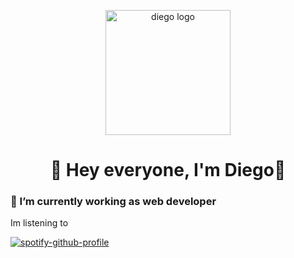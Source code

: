 
<p align="center">
<img align="center" width="200" src="https://lh3.googleusercontent.com/fife/AAbDypBMT9hNaKyY44GK_fnRxZ8hc3CvHTKMD39Qs6ca5SuylepfNIaILwGCw7HUUZwj5Du0YrNN2g8dW_M8U_dUSt1jl0VxKZnUqWtvtMgXUKUC7v7d_jtbBgU7bGcjDwyCxULK-GvljAQ45FJsqbAoBYaUaGo4tGCLnGyTPFsNG0ZxAY1RzxkdtNNViaNeKqCLtMwZ8iGmcU4gSmuFNsS5NT6HKZzEfUSrh2wxqDZoyYtyO6RP-g7W9-KGPpIKmMYD6zd4wuR5BoMKWkN00L-m-VO24GhK9VgZ5uQTZhvGoHHDgTx50o1Y3xN5tKRjR-OI8hAhor6RxpBbNDu-JA6abdNjOELKCt-R1AbsD5Hi9_EQZ7n9gGvkTBIQUTyaiPmEZzNFJryCFadSHTncbYzVCn4ocgOgjlVvftxzN3GEHMoLe5Oenxa-5S0Ys2qTXDMJT1bpv0fWibzsOBt09_QS7rEXi-LkMcXNVFIFi3NArRmKaXGq6-wdYxh7-SwRlUt8BMl8KuPBnwCsDgNhD_KaCbnNg0HTskQIemBleFkUO__RDo0_Lcmxs4LEJCnk0_Di5b8CIEXWmhB8JPfLaPL1exzzneWcBKYpv0QmvqkvPL4FTfeXpwTCis2IY3eAWahxTwMtBrwZ85z7TN5himlCD6y3CY0Ty93--fiMXieyrJNTc8JvETLyNZJ5kN7nrZW1DOu1baYINr6xr8W3hh-l_Ukk2Fd6_Y-T0Up2kGqO4ESUNawv1gODWb1JfY-NkjhMQ75PWoElKE1dwCdfpryK9vt_UELvnFX9yDJVOCoaFzMfQVPkYVDiTF6M9O1MrJcQVhqimRmxq77dIJufByuOt42n-WcjzeVJz1EAVtrwt0E4mEXj-2eJVDj-AlSNRuLmnryHFuYmrYBCw3lFR2_wHl0007av2uHyv9mf652zqLhT_M2DmGQaYpurv64UdDJzcUE-hZyrceHFtFVTKgI0R28CCw-ZQp_vJT-VQYwBH6Kb-D67X8_t4vZWUWGXhRr9NKywUwsYO-hNuMuFVZhsqiiFv2zFHaBIOagRY_Xde0V2uQzTThvDV8hbBxdNxAFF96Nyp7pTdIC6KKZEW9HZpBmrPPOJ20WtDseBqlWwxS8_SYiAxWdoh9KIfO41fiDiQlmRDpEUGFX5oPVdV1Ky3466OBb-oanrP3sWiKgLWfro4muRc7g2YuEuY1POCaPPUwshCRQ7z1MEUMQYhNRuIABSjcuI6ky9lbOTywno-seo9lYgfrjtvfjrUUYGWq2o_Qr1x0J8zC3zIHpiKk7Zs12ZLa0udbwk2b5cFH48iMDEAp0DDkmhABCZto3GVSjE2n15dfMSVebOhV1F0HEdRRULKSNaqXfkCL9idEc-ZZPxBKZ4YVai87xkkfItvYnPPE5nae9svN76IlcdF0VhQ8tWpWL9NDeFN6j7L-7VyHJMtCze2L3OnJkQnHlMdlkAH_VByYqsVyo5oFNeEBGYo7_KvS5L5P6qaW_k3s2l_nQjWmOEQVswYh0PHujWXKS4BYb8LC1aO1YVLw2o91JPJVaUHvL7_Ddg9oPTok2Qy-bGlG3GtENeDQKN3MdW0AkPWDu_N7UoKBVczx4LsUef-95nQ0FCKGapqA=w1853-h899" alt="diego logo">
</p>
<h1 align="center">👋 Hey everyone, I'm Diego👋</h1>

<h3>
🔭 I’m currently working as web developer
 </h3> 



Im listening to

[![spotify-github-profile](https://spotify-github-profile.vercel.app/api/view?uid=suculento1&cover_image=true&theme=default&show_offline=false&bar_color=53b14f&bar_color_cover=false)](https://spotify-github-profile.vercel.app/api/view?uid=suculento1&redirect=true)
